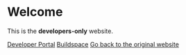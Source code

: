 # Welcome

This is the <b>developers-only</b> website.

[Developer Portal](https://luke242014.github.io/luke242014-dev.github.io/portal)
[Buildspace](https://luke242014.github.io/luke242014-dev.github.io/buildspace)
[Go back to the original website](https://luke242014.github.io/)

